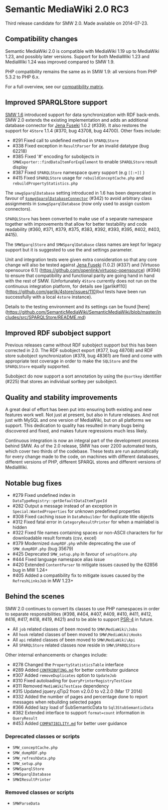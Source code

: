 # Semantic MediaWiki 2.0 RC3

Third release candidate for SMW 2.0. Made available on 2014-07-23.

## Compatibility changes

Semantic MediaWiki 2.0 is compatible with MediaWiki 1.19 up to MediaWiki 1.23, and possibly later
versions. Support for both MediaWiki 1.23 and MediaWiki 1.24 was improved compared to SMW 1.9.

PHP compatibility remains the same as in SMW 1.9: all versions from PHP 5.3.2 to PHP 6.x.

For a full overview, see our [compatibility matrix](COMPATIBILITY.md).

## Improved SPARQLStore support

[SMW 1.6](http://semantic-mediawiki.org/wiki/SMW_1.6#Synchronizing_SMW_with_RDF_stores) introduced
support for data synchronization with RDF back-ends. SMW 2.0 extends the existing implementation and
adds an additional database connector for [Jena Fuseki](http://jena.apache.org/) 1.0.2 (#339). It
also restores the support for `4Store` 1.1.4  (#370, bug 43708, bug 44700). Other fixes include:

- #291 Fixed call to undefined method in `SPARQLStore`
- #338 Fixed exception in `ResultParser` for an invalid datatype (bug 62218)
- #385 Fixed '#' encoding for subobjects in `SMWExporter::findDataItemForExpElement` to enable `SPARQLStore` result display
- #387 Fixed `SPARQLStore` namespace query support (e.g `[[:+]]` )
- #415 Fixed `SPARQLStore` usage for `rebuildConceptCache.php` and `rebuildPropertyStatistics.php`

The `smwgSparqlDatabase` setting introduced in 1.6 has been deprecated in favour of
[`$smwgSparqlDatabaseConnector`](https://semantic-mediawiki.org/wiki/Help:$smwgSparqlDatabaseConnector)
(#342) to avoid arbitrary class assignments in `$smwgSparqlDatabase` (now only used to assign custom
connectors).

`SPARQLStore` has been converted to make use of a separate namespace together with improvements that
allow for better testability and code readability (#360, #371, #379, #375, #383, #392, #393, #395, #402, #403, #415).

The `SMWSparqlStore` and `SMWSparqlDatabase` class names are kept for legacy support but it is
suggested to use the and settings parameter.

Unit and integration tests were given extra consideration so that any core change will also be
tested against [Jena Fuseki](http://jena.apache.org/) (1.0.2) (#337) and [Virtuoso opensource 6.1]
(https://github.com/openlink/virtuoso-opensource) (#394) to ensure that compatibility and functional
parity are going hand in hand with the rest of SMW. (Unfortunately `4Store` currently does not run
on the continuous integration platform, for details see [garlik#110]
(https://github.com/garlik/4store/issues/110)but tests have been run successfully with a local
`4store` instance).

Details to the testing environment and its settings can be found [here]
(https://github.com/SemanticMediaWiki/SemanticMediaWiki/blob/master/includes/src/SPARQLStore/README.md)

## Improved RDF subobject support

Previous releases came without RDF subobject support but this has been corrected in 2.0. The RDF
subobject export (#377, bug 48708) and RDF store subobject synchronization (#378, bug 48361) are
fixed and come with appropriate test coverage in order to make the `SQLStore` and the `SPARQLStore`
equally supported.

Subobject do now support a sort annotation by using the `@sortkey` identifier (#225) that stores an
individual sortkey per subobject.

## Quality and stability improvements

A great deal of effort has been put into ensuring both existing and new features work well.
Not just at present, but also in future releases. And not just with MySQL and one version of
MediaWiki, but on all platforms we support. This dedication to quality has resulted in many
bugs being discovered and fixed, and makes future regressions much less likely.

Continuous integration is now an integral part of the development process behind SMW. As of
the 2.0 release, SMW has over 2200 automated tests, which cover two thirds of the codebase.
These tests are run automatically for every change made to the code, on machines with different
databases, different versions of PHP, different SPARQL stores and different versions of MediaWiki.

## Notable bug fixes

* #279 Fixed undefined index in `DataTypeRegistry::getDefaultDataItemTypeId`
* #282 Output a message instead of an exception in `Special:WantedProperties` for unknown predefined properties
* #308 Fixed caching issue in `DataRebuilder` for duplicate title objects
* #312 Fixed fatal error in `CategoryResultPrinter` for when a mainlabel is hidden
* #322 Fixed file names containing spaces or non-ASCII characters for for downloadable result formats (csv, excel)
* #379 Modernized `dumpRDF.php` while deprecating the use of `SMW_dumpRDF.php` (bug 35679)
* #425 Deprecated `SMW_setup.php` in favour of `setupStore.php`
* #444 Fixed language namespace alias issue
* #420 Extended `ContentParser` to mitigate issues caused by the 62856 bug in MW 1.24+
* #405 Added a compatibility fix to mitigate issues caused by the `RefreshLinksJob` in MW 1.23+

## Behind the scenes

SMW 2.0 continues to convert its classes to use PHP namespaces in order to separate responsibilities
(#398, #404, #407, #409, #410, #411, #412, #416, #417, #418, #419, #421) and to be able to support
[PSR-4](http://www.php-fig.org/psr/psr-4/) in future.

* All `job` related classes of been moved to `SMW\MediaWiki\Jobs`
* All `hook` related classes of been moved to `SMW\MediaWiki\Hooks`
* All `api` related classes of been moved to `SMW\MediaWiki\Api`
* All `SPARQLStore` related classes now reside in `SMW\SPARQLStore`

Other internal enhancements or changes include:

* #278 Changed the `PropertyStatisticsTable` interface
* #289 Added [`CONTRIBUTING.md`](https://github.com/SemanticMediaWiki/SemanticMediaWiki/blob/master/CONTRIBUTING.md) for better contributor guidance
* #307 Added `removeDuplicates` option to `UpdateJob`
* #310 Fixed autoloading for `QueryPrinterRegistryTestCase`
* #311 Removed `MediaWikiTestCase` dependency
* #315 Updated jquery.qTip2 from v2.0.0 to v2.2.0 (Mar 17 2014)
* #332 Added the number of pages and percentage done to report messages when rebuilding selected pages
* #366 Added lazy load of SubSemanticData to `Sql3StubSemanticData`
* #382 Extended interface to support `format=count` information in `QueryResult`
* #453 Added [`COMPATIBILITY.md`](https://github.com/SemanticMediaWiki/SemanticMediaWiki/blob/master/docs/COMPATIBILITY.md) for better user guidance

### Deprecated classes or scripts

* `SMW_conceptCache.php`
* `SMW_dumpRDF.php`
* `SMW_refreshData.php`
* `SMW_setup.php`
* `SMWSparqlStore`
* `SMWSparqlDatabase`
* `SMWIResultPrinter`

### Removed classes or scripts

* `SMWParseData`
